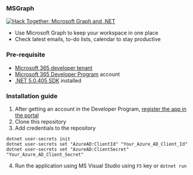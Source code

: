 ### MSGraph

[![Hack Together: Microsoft Graph and .NET](https://img.shields.io/badge/Microsoft%20-Hack--Together-orange?style=for-the-badge&logo=microsoft)](https://github.com/microsoft/hack-together)

- Use Microsoft Graph to keep your workspace in one place
- Check latest emails, to-do lists, calendar to stay productive

### Pre-requisite
- [Microsoft 365 developer tenant](https://developer.microsoft.com/office/dev-program?ocid=MSlearn&WT.mc_id=m365-30352-cxa "Microsoft 365 developer tenant")
- [Microsoft 365 Developer Program](https://aka.ms/m365developers) account
- [.NET 5.0.405 SDK](https://dot.net/?WT.mc_id=m365-30352-cxa ".NET 5.0.405 SDK") installed

### Installation guide

1. After getting an account in the Developer Program, [register the app in the portal](https://learn.microsoft.com/en-us/graph/tutorials/dotnet?tabs=aad&tutorial-step=1 "register the app in the portal")
2. Clone this repository
3. Add credentials to the repository
```
dotnet user-secrets init
dotnet user-secrets set "AzureAD:ClientId" "Your_Azure_AD_Client_Id"
dotnet user-secrets set "AzureAD:ClientSecret" "Your_Azure_AD_Client_Secret"
```
4. Run the application using MS Visual Studio using `F5` key or ```dotnet run```
